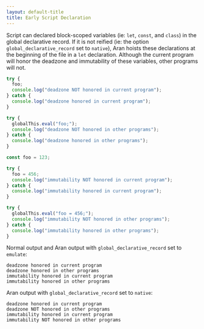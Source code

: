 ```yaml
---
layout: default-title
title: Early Script Declaration
---
```


Script can declared block-scoped variables (ie: `let`, `const`, and `class`) in the global declarative record. If it is not reified (ie: the option `global_declarative_record` set to `native`), Aran hoists these declarations at the beginning of the file in a `let` declaration. Although the current program will honor the deadzone and immutability of these variables, other programs will not.

```js
try {
  foo;
  console.log("deadzone NOT honored in current program");
} catch {
  console.log("deadzone honored in current program");
}

try {
  globalThis.eval("foo;");
  console.log("deadzone NOT honored in other programs");
} catch {
  console.log("deadzone honored in other programs");
}

const foo = 123;

try {
  foo = 456;
  console.log("immutability NOT honored in current program");
} catch {
  console.log("immutability honored in current program");
}

try {
  globalThis.eval("foo = 456;");
  console.log("immutability NOT honored in other programs");
} catch {
  console.log("immutability honored in other programs");
}
```

Normal output and Aran output with `global_declarative_record` set to `emulate`:

```
deadzone honored in current program
deadzone honored in other programs
immutability honored in current program
immutability honored in other programs
```

Aran output with `global_declarative_record` set to `native`:

```
deadzone honored in current program
deadzone NOT honored in other programs
immutability honored in current program
immutability NOT honored in other programs
```
